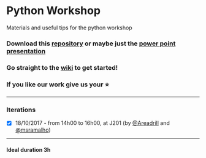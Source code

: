 # Python Workshop
Materials and useful tips for the python workshop

### Download this [repository](https://github.com/ieeeupsb/workshop-python/archive/master.zip) or maybe just the [power point presentation](https://github.com/ieeeupsb/workshop-python/raw/master/introPython3.pptx)

### Go straight to the [wiki](https://github.com/ieeeupsb/workshop-python/wiki) to get started!

### If you like our work give us your :star:

---
### Iterations

 - [x] 18/10/2017 - from 14h00 to 16h00, at J201 (by [@Areadrill](https://github.com/Areadrill) and [@msramalho](https://github.com/msramalho))
 
---

#### Ideal duration 3h
